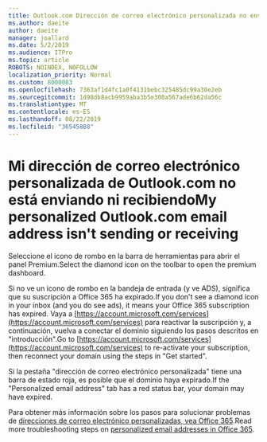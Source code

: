 ```yaml
---
title: Outlook.com Dirección de correo electrónico personalizada no envía ni recibe
ms.author: daeite
author: daeite
manager: joallard
ms.date: 5/2/2019
ms.audience: ITPro
ms.topic: article
ROBOTS: NOINDEX, NOFOLLOW
localization_priority: Normal
ms.custom: 8000083
ms.openlocfilehash: 7363af1d4fc1a0f4131bebc325485dc99a30e2eb
ms.sourcegitcommit: 1d98db8acb9959aba3b5e308a567ade6b62da56c
ms.translationtype: MT
ms.contentlocale: es-ES
ms.lasthandoff: 08/22/2019
ms.locfileid: "36545888"
---
```

# <a name="my-personalized-outlookcom-email-address-isnt-sending-or-receiving"></a><span data-ttu-id="5535d-102">Mi dirección de correo electrónico personalizada de Outlook.com no está enviando ni recibiendo</span><span class="sxs-lookup"><span data-stu-id="5535d-102">My personalized Outlook.com email address isn't sending or receiving</span></span>

<span data-ttu-id="5535d-103">Seleccione el icono de rombo en la barra de herramientas para abrir el panel Premium.</span><span class="sxs-lookup"><span data-stu-id="5535d-103">Select the diamond icon on the toolbar to open the premium dashboard.</span></span>

<span data-ttu-id="5535d-104">Si no ve un icono de rombo en la bandeja de entrada (y ve ADS), significa que su suscripción a Office 365 ha expirado.</span><span class="sxs-lookup"><span data-stu-id="5535d-104">If you don't see a diamond icon in your inbox (and you do see ads), it means your Office 365 subscription has expired.</span></span> <span data-ttu-id="5535d-105">Vaya a [https://account.microsoft.com/services](https://account.microsoft.com/services) para reactivar la suscripción y, a continuación, vuelva a conectar el dominio siguiendo los pasos descritos en "introducción".</span><span class="sxs-lookup"><span data-stu-id="5535d-105">Go to [https://account.microsoft.com/services](https://account.microsoft.com/services) to re-activate your subscription, then reconnect your domain using the steps in "Get started".</span></span>

<span data-ttu-id="5535d-106">Si la pestaña "dirección de correo electrónico personalizada" tiene una barra de estado roja, es posible que el dominio haya expirado.</span><span class="sxs-lookup"><span data-stu-id="5535d-106">If the "Personalized email address" tab has a red status bar, your domain may have expired.</span></span>

<span data-ttu-id="5535d-107">Para obtener más información sobre los pasos para solucionar problemas de [direcciones de correo electrónico personalizadas, vea Office 365](https://support.office.com/article/75416a58-b225-4c02-8c07-8979403b427b?wt.mc_id=Office_Outlook_com_Alchemy).</span><span class="sxs-lookup"><span data-stu-id="5535d-107">Read more troubleshooting steps on [personalized email addresses in Office 365](https://support.office.com/article/75416a58-b225-4c02-8c07-8979403b427b?wt.mc_id=Office_Outlook_com_Alchemy).</span></span>